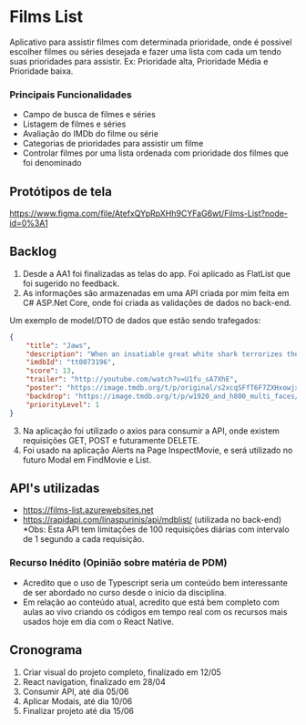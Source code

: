 # Films List

Aplicativo para assistir filmes com determinada prioridade, onde é possivel escolher filmes ou séries desejada e fazer uma lista com cada um tendo suas prioridades para assistir. Ex: Prioridade alta, Prioridade Média e Prioridade baixa.

### Principais Funcionalidades
 * Campo de busca de filmes e séries
 * Listagem de filmes e séries
 * Avaliação do IMDb do filme ou série
 * Categorias de prioridades para assistir um filme
 * Controlar filmes por uma lista ordenada com prioridade dos filmes que foi denominado

## Protótipos de tela

https://www.figma.com/file/AtefxQYpRpXHh9CYFaG6wt/Films-List?node-id=0%3A1

## Backlog
1. Desde a AA1 foi finalizadas as telas do app. Foi aplicado as FlatList que foi sugerido no feedback.
2. As informações são armazenadas em uma API criada por mim feita em C# ASP.Net Core, onde foi criada as validações de dados no back-end.

Um exemplo de model/DTO de dados que estão sendo trafegados:

```json
{
    "title": "Jaws",
    "description": "When an insatiable great white shark terrorizes the townspeople of Amity Island, the police chief, an oceanographer and a grizzled shark hunter seek to destroy the blood-thirsty beast.",
    "imdbId": "tt0073196",
    "score": 13,
    "trailer": "http://youtube.com/watch?v=U1fu_sA7XhE",
    "poster": "https://image.tmdb.org/t/p/original/s2xcqSFfT6F7ZXHxowjxfG0yisT.jpg",
    "backdrop": "https://image.tmdb.org/t/p/w1920_and_h800_multi_faces//3nYlM34QhzdtAvWRV5bN4nLtnTc.jpg",
    "priorityLevel": 1
}
```

3. Na aplicação foi utilizado o axios para consumir a API, onde existem requisições GET, POST e futuramente DELETE.
4. Foi usado na aplicação Alerts na Page InspectMovie, e será utilizado no futuro Modal em FindMovie e List.

## API's utilizadas
* https://films-list.azurewebsites.net
* https://rapidapi.com/linaspurinis/api/mdblist/ (utilizada no back-end) *Obs: Esta API tem limitações de 100 requisições diárias com intervalo de 1 segundo a cada requisição.

### Recurso Inédito (Opinião sobre matéria de PDM)
* Acredito que o uso de Typescript seria um conteúdo bem interessante de ser abordado no curso desde o inicio da disciplina.
* Em relação ao conteúdo atual, acredito que está bem completo com aulas ao vivo criando os códigos em tempo real com os recursos mais usados hoje em dia com o React Native.

## Cronograma
1. Criar visual do projeto completo, finalizado em 12/05
2. React navigation, finalizado em 28/04
3. Consumir API, até dia 05/06
4. Aplicar Modais, até dia 10/06
5. Finalizar projeto até dia 15/06